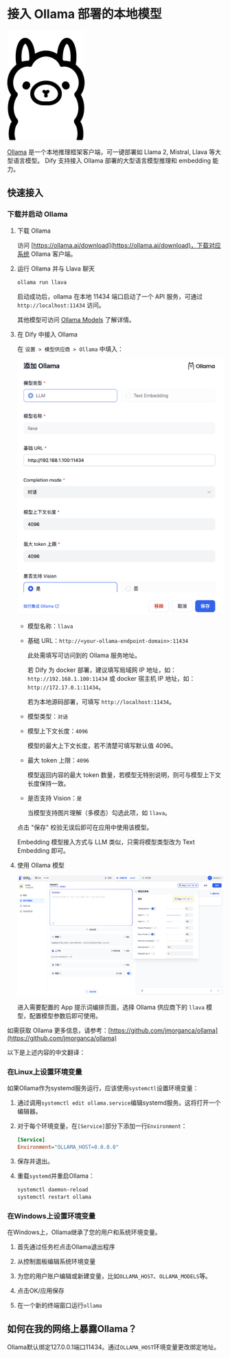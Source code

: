 # 接入 Ollama 部署的本地模型

![ollama](../../.gitbook/assets/ollama.png)

[Ollama](https://github.com/jmorganca/ollama) 是一个本地推理框架客户端，可一键部署如 Llama 2, Mistral, Llava 等大型语言模型。
Dify 支持接入 Ollama 部署的大型语言模型推理和 embedding 能力。

## 快速接入

### 下载并启动 Ollama

1. 下载 Ollama

   访问 [https://ollama.ai/download](https://ollama.ai/download)，下载对应系统 Ollama 客户端。

2. 运行 Ollama 并与 Llava 聊天

    ```bash
    ollama run llava
    ```

    启动成功后，ollama 在本地 11434 端口启动了一个 API 服务，可通过 `http://localhost:11434` 访问。

    其他模型可访问 [Ollama Models](https://ollama.ai/library) 了解详情。

3. 在 Dify 中接入 Ollama

   在 `设置 > 模型供应商 > Ollama` 中填入：

   ![](../../.gitbook/assets/ollama-config-zh.png)

   - 模型名称：`llava`
   
   - 基础 URL：`http://<your-ollama-endpoint-domain>:11434`
   
     此处需填写可访问到的 Ollama 服务地址。
   
     若 Dify 为 docker 部署，建议填写局域网 IP 地址，如：`http://192.168.1.100:11434` 或 docker 宿主机 IP 地址，如：`http://172.17.0.1:11434`。
   
     若为本地源码部署，可填写 `http://localhost:11434`。

   - 模型类型：`对话`

   - 模型上下文长度：`4096`
   
     模型的最大上下文长度，若不清楚可填写默认值 4096。
   
   - 最大 token 上限：`4096`
   
     模型返回内容的最大 token 数量，若模型无特别说明，则可与模型上下文长度保持一致。

   - 是否支持 Vision：`是`
   
     当模型支持图片理解（多模态）勾选此项，如 `llava`。

   点击 "保存" 校验无误后即可在应用中使用该模型。

   Embedding 模型接入方式与 LLM 类似，只需将模型类型改为 Text Embedding 即可。

4. 使用 Ollama 模型

   ![](../../.gitbook/assets/ollama-use-model.png)

   进入需要配置的 App 提示词编排页面，选择 Ollama 供应商下的 `llava` 模型，配置模型参数后即可使用。

如需获取 Ollama 更多信息，请参考：[https://github.com/jmorganca/ollama](https://github.com/jmorganca/ollama)

以下是上述内容的中文翻译：

### 在Linux上设置环境变量

如果Ollama作为systemd服务运行，应该使用`systemctl`设置环境变量：

1. 通过调用`systemctl edit ollama.service`编辑systemd服务。这将打开一个编辑器。

2. 对于每个环境变量，在`[Service]`部分下添加一行`Environment`：

    ```ini
    [Service]
    Environment="OLLAMA_HOST=0.0.0.0"
    ```

3. 保存并退出。

4. 重载`systemd`并重启Ollama：

   ```bash
   systemctl daemon-reload
   systemctl restart ollama
   ```

### 在Windows上设置环境变量

在Windows上，Ollama继承了您的用户和系统环境变量。

1. 首先通过任务栏点击Ollama退出程序

2. 从控制面板编辑系统环境变量

3. 为您的用户账户编辑或新建变量，比如`OLLAMA_HOST`、`OLLAMA_MODELS`等。

4. 点击OK/应用保存

5. 在一个新的终端窗口运行`ollama`


## 如何在我的网络上暴露Ollama？

Ollama默认绑定127.0.0.1端口11434。通过`OLLAMA_HOST`环境变量更改绑定地址。
